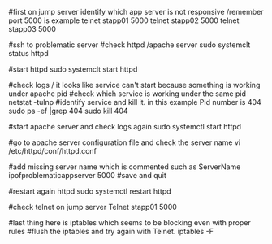 #first on jump server identify which app server is not responsive  /remember port 5000 is example
telnet stapp01 5000
telnet stapp02 5000
telnet stapp03 5000

#ssh to problematic server
#check httpd /apache server
sudo systemclt status httpd

#start httpd 
sudo systemclt start httpd

#check logs / it looks like service can't start because something is working under apache pid 
#check which service is working under the same pid 
netstat -tulnp
#identify service and kill it. in this example Pid number is 404
sudo ps -ef |grep 404
sudo kill 404

#start apache server and check logs again 
sudo systemctl start httpd

#go to apache server configuration file and check the server name 
vi /etc/httpd/conf/httpd.conf

#add missing server name which is commented such as 
ServerName ipofproblematicappserver 5000 
#save and quit 

#restart again httpd
sudo systemctl restart httpd

#check telnet on jump server
Telnet stapp01 5000

#last thing here is iptables which seems to be blocking even with proper rules 
#flush the iptables and try again with Telnet.
iptables -F 
